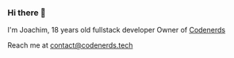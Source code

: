 ### Hi there 👋

I'm Joachim, 18 years old fullstack developer
Owner of [Codenerds](https://codenerds.tech/)

Reach me at contact@codenerds.tech
